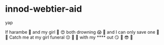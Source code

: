 # innod-webtier-aid
yap

If harambe 🐒 and my girl 👧 😍 both drowning 😱 👋 and I can only save one 😤 😬 Catch me at my girl funeral 😔 👻 🌹 with my **** out 😏 💯 😎 🍆
